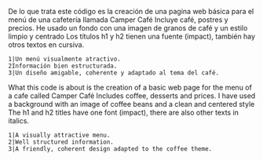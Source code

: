 De lo que trata este código es la creación de una pagina web básica para el menú de una cafetería llamada Camper Café
Incluye café, postres y precios. He usado un fondo con una imagen de granos de café y un estilo limpio y centrado
Los títulos h1 y h2 tienen una fuente (impact), también hay otros textos en cursiva.

	1|Un menú visualmente atractivo.
	2Información bien estructurada.
	3|Un diseño amigable, coherente y adaptado al tema del café.



What this code is about is the creation of a basic web page for the menu of a cafe called Camper Café
Includes coffee, desserts and prices. I have used a background with an image of coffee beans and a clean and centered style
The h1 and h2 titles have one font (impact), there are also other texts in italics.

	1|A visually attractive menu.
	2|Well structured information.
	3|A friendly, coherent design adapted to the coffee theme.
